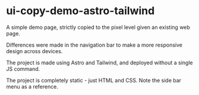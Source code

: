 # ui-copy-demo-astro-tailwind
A simple demo page, strictly copied to the pixel level given an existing web page.

Differences were made in the navigation bar to make a more responsive design across devices.

The project is made using Astro and Tailwind, and deployed without a single JS command.

The project is completely static - just HTML and CSS. Note the side bar menu as a reference.
